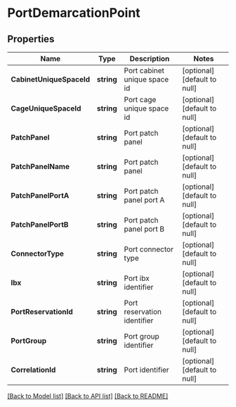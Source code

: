 # PortDemarcationPoint

## Properties
Name | Type | Description | Notes
------------ | ------------- | ------------- | -------------
**CabinetUniqueSpaceId** | **string** | Port cabinet unique space id | [optional] [default to null]
**CageUniqueSpaceId** | **string** | Port cage unique space id | [optional] [default to null]
**PatchPanel** | **string** | Port patch panel | [optional] [default to null]
**PatchPanelName** | **string** | Port patch panel | [optional] [default to null]
**PatchPanelPortA** | **string** | Port patch panel port A | [optional] [default to null]
**PatchPanelPortB** | **string** | Port patch panel port B | [optional] [default to null]
**ConnectorType** | **string** | Port connector type | [optional] [default to null]
**Ibx** | **string** | Port ibx identifier | [optional] [default to null]
**PortReservationId** | **string** | Port reservation identifier | [optional] [default to null]
**PortGroup** | **string** | Port group identifier | [optional] [default to null]
**CorrelationId** | **string** | Port identifier | [optional] [default to null]

[[Back to Model list]](../README.md#documentation-for-models) [[Back to API list]](../README.md#documentation-for-api-endpoints) [[Back to README]](../README.md)

